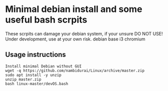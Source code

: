 # Minimal debian install and some useful bash scrpits  
These scrpits can damage your debian system, if your unsure DO NOT USE!  
Under development, use at your own risk.
debian base i3 chromium

## Usage instructions
```
Install minimal Debian without GUI
wget -q https://github.com/nambidurai/Linux/archive/master.zip
sudo apt install -y unzip
unzip master.zip
bash linux-master/devOS.bash
```
